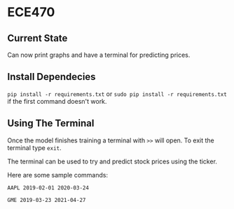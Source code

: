 # ECE470

## Current State
Can now print graphs and have a terminal for predicting prices.

## Install Dependecies
`pip install -r requirements.txt` or `sudo pip install -r requirements.txt` if the first command doesn't work.

## Using The Terminal
Once the model finishes training a terminal with `>>` will open. To exit the terminal type `exit`.

The terminal can be used to try and predict stock prices using the ticker.

Here are some sample commands:

`AAPL 2019-02-01 2020-03-24`

`GME 2019-03-23 2021-04-27`

